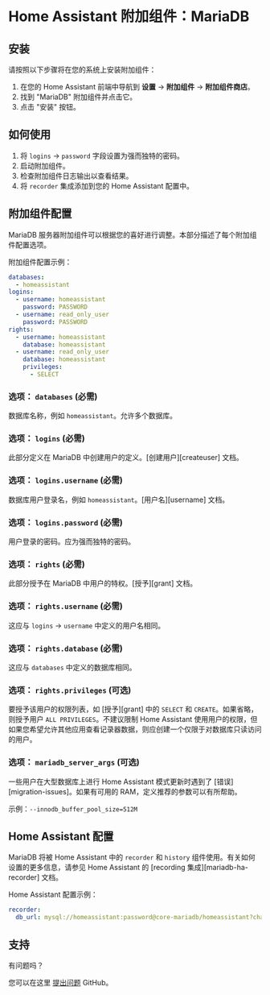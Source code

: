 # Home Assistant 附加组件：MariaDB

## 安装

请按照以下步骤将在您的系统上安装附加组件：

1. 在您的 Home Assistant 前端中导航到 **设置** -> **附加组件** -> **附加组件商店**。
2. 找到 "MariaDB" 附加组件并点击它。
3. 点击 "安装" 按钮。

## 如何使用

1. 将 `logins` -> `password` 字段设置为强而独特的密码。
2. 启动附加组件。
3. 检查附加组件日志输出以查看结果。
4. 将 `recorder` 集成添加到您的 Home Assistant 配置中。

## 附加组件配置

MariaDB 服务器附加组件可以根据您的喜好进行调整。本部分描述了每个附加组件配置选项。

附加组件配置示例：

```yaml
databases:
  - homeassistant
logins:
  - username: homeassistant
    password: PASSWORD
  - username: read_only_user
    password: PASSWORD
rights:
  - username: homeassistant
    database: homeassistant
  - username: read_only_user
    database: homeassistant
    privileges:
      - SELECT
```

### 选项： `databases` (必需)

数据库名称，例如 `homeassistant`。允许多个数据库。

### 选项： `logins` (必需)

此部分定义在 MariaDB 中创建用户的定义。[创建用户][createuser] 文档。

### 选项： `logins.username` (必需)

数据库用户登录名，例如 `homeassistant`。[用户名][username] 文档。

### 选项： `logins.password` (必需)

用户登录的密码。应为强而独特的密码。

### 选项： `rights` (必需)

此部分授予在 MariaDB 中用户的特权。[授予][grant] 文档。

### 选项： `rights.username` (必需)

这应与 `logins` -> `username` 中定义的用户名相同。

### 选项： `rights.database` (必需)

这应与 `databases` 中定义的数据库相同。

### 选项： `rights.privileges` (可选)

要授予该用户的权限列表，如 [授予][grant] 中的 `SELECT` 和 `CREATE`。如果省略，则授予用户 `ALL PRIVILEGES`。不建议限制 Home Assistant 使用用户的权限，但如果您希望允许其他应用查看记录器数据，则应创建一个仅限于对数据库只读访问的用户。

### 选项： `mariadb_server_args` (可选)

一些用户在大型数据库上进行 Home Assistant 模式更新时遇到了 [错误][migration-issues]。如果有可用的 RAM，定义推荐的参数可以有所帮助。

示例：`--innodb_buffer_pool_size=512M`

## Home Assistant 配置

MariaDB 将被 Home Assistant 中的 `recorder` 和 `history` 组件使用。有关如何设置的更多信息，请参见 Home Assistant 的 [recording 集成][mariadb-ha-recorder] 文档。

Home Assistant 配置示例：

```yaml
recorder:
  db_url: mysql://homeassistant:password@core-mariadb/homeassistant?charset=utf8mb4
```

## 支持

有问题吗？

您可以在这里 [提出问题][issue] GitHub。

[aarch64-shield]: https://img.shields.io/badge/aarch64-yes-green.svg
[amd64-shield]: https://img.shields.io/badge/amd64-yes-green.svg
[armv7-shield]: https://img.shields.io/badge/armv7-yes-green.svg
[armhf-shield]: https://img.shields.io/badge/armhf-yes-green.svg
[i386-shield]: https://img.shields.io/badge/i386-yes-green.svg
[issue]: https://github.com/erik73/addon-mariadb/issues
[repository]: https://github.com/erik73/hassio-addons